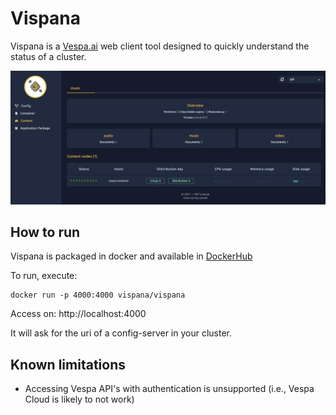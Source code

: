 # Vispana

Vispana is a [Vespa.ai](https://vespa.ai/) web client tool designed to quickly understand the status of a cluster.

![Vispana](/assets/static/img/vispana-ss.png)


## How to run

Vispana is packaged in docker and available in [DockerHub](https://hub.docker.com/r/vispana/vispana)

To run, execute:
```shell
docker run -p 4000:4000 vispana/vispana
```

Access on: http://localhost:4000

It will ask for the uri of a config-server in your cluster.

## Known limitations

- Accessing Vespa API's with authentication is unsupported (i.e., Vespa Cloud is likely to not work)